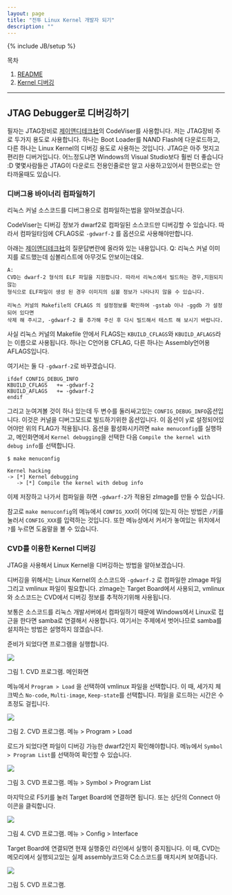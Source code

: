 ```yaml
---
layout: page
title: "전투 Linux Kernel 개발자 되기"
description: ""
---
```

{% include JB/setup %}

목차
1. [README](/pages/kernel/00-readme.html)
1. [Kernel 디버깅](/pages/kernel/chapter-kernel-debugging.html)

<hr/>



## JTAG Debugger로 디버깅하기

필자는 JTAG장비로 [제이앤디테크社](http://www.jndtech.com/)의 CodeViser를 사용합니다. 저는 JTAG장비 주로 두가지 용도로 사용합니다. 하나는 Boot Loader를 NAND Flash에 다운로드하고, 다른 하나는 Linux Kernel의 디버깅 용도로 사용하는 것입니다. JTAG은 아주 멋지고 편리한 디버거입니다. 어느정도냐면 Windows의 Visual Studio보다 훨씬 더 좋습니다 :D 몇몇사람들은 JTAG이 다운로드 전용인줄로만 알고 사용하고있어서 한편으로는 안타까울때도 있습니다.

### 디버그용 바이너리 컴파일하기

리눅스 커널 소스코드를 디버그용으로 컴파일하는법을 알아보겠습니다. 

CodeViser는 디버깅 정보가 dwarf2로 컴파일된 소스코드만 디버깅할 수 있습니다. 따라서 컴파일타임에  CFLAGS로 `-gdwarf-2` 를 옵션으로 사용해야만합니다.

아래는 [제이앤디테크社](http://www.jndtech.com/)의 질문답변란에 올라와 있는 내용입니다.
	Q:
	리눅스 커널 이미지를 로드했는데 심볼리스트에 아무것도 안보이는데요.
	
	A:
	CVD는 dwarf-2 형식의 ELF 파일을 지원합니다. 따라서 리눅스에서 빌드하는 경우,지원되지 않는 
	형식으로 ELF파일이 생성 된 경우 이미지의 심볼 정보가 나타나지 않을 수 있습니다. 
	
	리눅스 커널의 Makefile의 CFLAGS 의 설정정보를 확인하여 -gstab 이나 -ggdb 가 설정되어 있다면 
	삭제 해 주시고, -gdwarf-2 를 추가해 주신 후 다시 빌드해서 테스트 해 보시기 바랍니다.

 사실 리눅스 커널의 Makefile 안에서 FLAGS는 `KBUILD_CFLAGS`와 `KBUILD_AFLAGS`라는 이름으로  사용됩니다. 하나는 C언어용 CFLAG, 다른 하나는 Assembly언어용 AFLAGS입니다. 
 
 여기서는 둘 다 `-gdwarf-2`로 바꾸겠습니다.

 
	ifdef CONFIG_DEBUG_INFO
	KBUILD_CFLAGS   += -gdwarf-2
	KBUILD_AFLAGS   += -gdwarf-2
	endif
 
그리고 눈여겨볼 것이 하나 있는데 두 변수를 둘러싸고있는 `CONFIG_DEBUG_INFO`옵션입니다. 이것은 커널을 디버그모드로 빌드하기위한 옵션입니다. 이 옵션이 y로 설정되어있어야만 위의 FLAG가 적용됩니다. 옵션을 활성화시키려면 `make menuconfig`를 실행하고, 메인화면에서 `Kernel debugging`을 선택한 다음 `Compile the kernel with debug info`를 선택합니다.
 
	$ make menuconfig 

	Kernel hacking
	-> [*] Kernel debugging
	   -> [*] Compile the kernel with debug info

이제 저장하고 나가서 컴파일을 하면 `-gdwarf-2`가 적용된 zImage를 만들 수 있습니다.

참고로 `make menuconfig`의 메뉴에서 `CONFIG_XXX`이 어디에 있는지 아는 방법은 `/`키를 눌러서 `CONFIG_XXX`를 입력하는 것입니다. 또한 메뉴상에서 커서가 놓여있는 위치에서 `?`를 누르면 도움말을 볼 수 있습니다.



### CVD를 이용한 Kernel 디버깅

JTAG을 사용해서 Linux Kernel을 디버깅하는 방법을 알아보겠습니다.

디버깅을 위해서는 Linux Kernel의 소스코드와 `-gdwarf-2` 로 컴파일한 zImage 파일 그리고 vmlinux 파일이 필요합니다. zImage는 Target Board에서 사용되고, vmlinux와 소스코드는 CVD에서 디버깅 정보를 추적하기위해 사용됩니다.

보통은 소스코드를 리눅스 개발서버에서 컴파일하기 때문에 Windows에서 Linux로 접근을 한다면 samba로 연결해서 사용합니다. 여기서는 주제에서 벗어나므로 samba를 설치하는 방법은 설명하지 않겠습니다. 

준비가 되었다면 프로그램을 실행합니다.

![](/images/kernel/20120903-kernel-debug-01.png)

그림 1. CVD 프로그램.  메인화면

메뉴에서 `Program > Load` 을 선택하여 vmlinux 파일을 선택합니다. 이 때, 세가지 체크박스 `No-code`, `Multi-image`, `Keep-state`를 선택합니다. 파일을 로드하는 시간은 수초정도 걸립니다.

![](/images/kernel/20120903-kernel-debug-02.png)

그림 2. CVD 프로그램.  메뉴 > Program > Load

로드가 되었다면 파일이 디버깅 가능한 dwarf2인지 확인해야합니다. 메뉴에서 `Symbol > Program List`를 선택하여 확인할 수 있습니다.

![](/images/kernel/20120903-kernel-debug-03.png)

그림 3. CVD 프로그램.  메뉴 > Symbol > Program List

마지막으로 F5키를 눌러 Target Board에 연결하면 됩니다. 또는 상단의 Connect 아이콘을 클릭합니다.

![](/images/kernel/20120903-kernel-debug-04.png)

그림 4. CVD 프로그램. 메뉴 > Config > Interface

Target Board에 연결되면 현재 실행중인 라인에서 실행이 중지됩니다. 이 때, CVD는 메모리에서 실행되고있는 실제 assembly코드와 C소스코드를 매치시켜 보여줍니다.

![](/images/kernel/20120903-kernel-debug-05.png)

그림 5. CVD 프로그램. 

